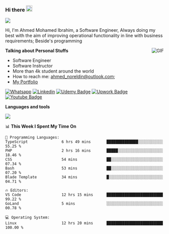 ### Hi there <img src="https://raw.githubusercontent.com/MartinHeinz/MartinHeinz/master/wave.gif" width="20px">

![](https://komarev.com/ghpvc/?username=2hmad&color=lightgrey)

Hi, I'm Ahmed Mohamed Ibrahim, a Software Engineer, Always doing my best with the aim of improving operational functionality in line with business requirements; Beside's programming

  <img align="right" alt="GIF" src="https://media.giphy.com/media/836HiJc7pgzy8iNXCn/giphy.gif" />
  
**Talking about Personal Stuffs**

- Software Engineer
- Software Instructor
- More than 4k student around the world
- How to reach me: ahmed_noreldin@outlook.com;
- [My Portfolio](https://ahmednoreldin.com)

[![Whatsapp](https://img.shields.io/badge/WhatsApp-25D366?style=for-the-badge&logo=whatsapp&logoColor=white)](http://wa.me/201275457924)
[![Linkedin](https://img.shields.io/badge/LinkedIn-0077B5?style=for-the-badge&logo=linkedin&logoColor=white)](https://www.linkedin.com/in/ahmednoreldin)
[![Udemy Badge](https://img.shields.io/badge/Udemy-EC5252?style=for-the-badge&logo=Udemy&logoColor=white)](https://www.udemy.com/user/ahmed-mohamed-1/) 
[![Upwork Badge](https://img.shields.io/badge/Upwork-14a800?style=for-the-badge&logo=Upwork&logoColor=white)](https://www.upwork.com/freelancers/~01788957435aed0aa5)
[![Youtube Badge](https://img.shields.io/badge/youtube-FF0000?style=for-the-badge&logo=youtube&logoColor=white)](https://www.youtube.com/@code_with_ahmed)

**Languages and tools**  

<img src="https://skillicons.dev/icons?i=aws,gcp,azure,react,vue,flutter,php,cpp,docker,elasticsearch,express,git,githubactions,go,grafana,graphql,java,kafka,kubernetes,laravel,mongodb,mysql,nestjs,nextjs,nodejs,nuxtjs,php,postgres,postman,react,redis,redux,spring,sqlite,ts">

<!--START_SECTION:waka-->
📊 **This Week I Spent My Time On** 

```text
💬 Programming Languages: 
TypeScript               6 hrs 49 mins       ██████████████░░░░░░░░░░░   55.25 % 
PHP                      2 hrs 16 mins       █████░░░░░░░░░░░░░░░░░░░░   18.46 % 
CSS                      54 mins             ██░░░░░░░░░░░░░░░░░░░░░░░   07.34 % 
Bash                     53 mins             ██░░░░░░░░░░░░░░░░░░░░░░░   07.20 % 
Blade Template           34 mins             █░░░░░░░░░░░░░░░░░░░░░░░░   04.71 % 

🔥 Editors: 
VS Code                  12 hrs 15 mins      █████████████████████████   99.22 % 
GoLand                   5 mins              ░░░░░░░░░░░░░░░░░░░░░░░░░   00.78 % 

💻 Operating System: 
Linux                    12 hrs 20 mins      █████████████████████████   100.00 % 
```


<!--END_SECTION:waka-->
 
